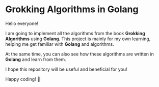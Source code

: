 # Grokking Algorithms in Golang

Hello everyone!

I am going to implement all the algorithms from the book **Grokking Algorithms** using **Golang**. This project is mainly for my own learning, helping me get familiar with **Golang** and algorithms.

At the same time, you can also see how these algorithms are written in **Golang** and learn from them.

I hope this repository will be useful and beneficial for you!

Happy coding! 🚀

